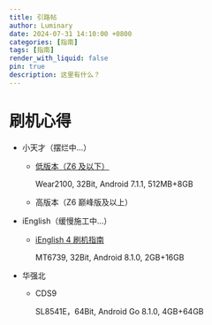 ```yaml
---
title: 引路帖
author: Luminary
date: 2024-07-31 14:10:00 +0800
categories: [指南]
tags: [指南]
render_with_liquid: false
pin: true
description: 这里有什么？
---
```


# 刷机心得
+ 小天才（摆烂中...）
  + [低版本（Z6 及以下）](https://fengyec2.github.io/posts/%E5%B0%8F%E5%A4%A9%E6%89%8D%E4%BD%8E%E7%89%88%E6%9C%AC%E7%A0%B4%E8%A7%A3%E6%8C%87%E5%8D%97/)
  
    Wear2100, 32Bit, Android 7.1.1, 512MB+8GB
  + 高版本（Z6 巅峰版及以上）
  
+ iEnglish（缓慢施工中...）
  + [iEnglish 4 刷机指南](https://fengyec2.github.io/posts/iEnglish4%E5%88%B7%E6%9C%BA%E6%8C%87%E5%8D%97/)
    
    MT6739, 32Bit, Android 8.1.0, 2GB+16GB
+ 华强北
  + CDS9
  
    SL8541E，64Bit, Android Go 8.1.0, 4GB+64GB
